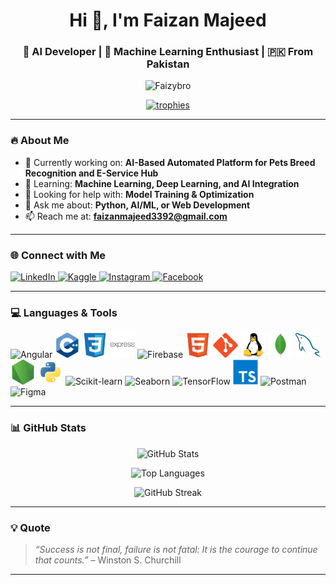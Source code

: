 <h1 align="center">Hi 👋, I'm Faizan Majeed</h1>
<h3 align="center">🚀 AI Developer | 🧠 Machine Learning Enthusiast | 🇵🇰 From Pakistan</h3>

<p align="center">
  <img src="https://komarev.com/ghpvc/?username=Faizybro&label=Profile%20Views&color=0e75b6&style=flat" alt="Faizybro" />
</p>

<p align="center">
  <a href="https://github.com/ryo-ma/github-profile-trophy">
    <img src="https://github-profile-trophy.vercel.app/?username=Faizybro&theme=gruvbox&no-frame=true&title=Stars,Followers,Commits,Repositories,PullRequest" alt="trophies" />
  </a>
</p>

---

### 🔥 About Me
- 🔭 Currently working on: **AI-Based Automated Platform for Pets Breed Recognition and E-Service Hub**
- 🌱 Learning: **Machine Learning, Deep Learning, and AI Integration**
- 🤝 Looking for help with: **Model Training & Optimization**
- 💬 Ask me about: **Python, AI/ML, or Web Development**
- 📫 Reach me at: **faizanmajeed3392@gmail.com**

---

### 🌐 Connect with Me
<p align="left">
  <a href="https://www.linkedin.com/in/faizanmajeed112/" target="_blank">
    <img src="https://cdn.jsdelivr.net/gh/devicons/devicon/icons/linkedin/linkedin-original.svg" alt="LinkedIn" width="30" height="30" />
  </a>
  <a href="https://www.kaggle.com/faizan68675" target="_blank">
    <img src="https://cdn.jsdelivr.net/gh/devicons/devicon/icons/kaggle/kaggle-original.svg" alt="Kaggle" width="30" height="30" />
  </a>
  <a href="https://instagram.com/faizanmajeed112" target="_blank">
    <img src="https://cdn.jsdelivr.net/npm/simple-icons@v5/icons/instagram.svg" alt="Instagram" width="30" height="30" />
  </a>
  <a href="https://facebook.com/" target="_blank">
    <img src="https://cdn.jsdelivr.net/npm/simple-icons@v5/icons/facebook.svg" alt="Facebook" width="30" height="30" />
  </a>
</p>

---

### 💻 Languages & Tools
<p align="left">
  <img src="https://angular.io/assets/images/logos/angular/angular.svg" alt="Angular" width="40" />
  <img src="https://raw.githubusercontent.com/devicons/devicon/master/icons/cplusplus/cplusplus-original.svg" alt="C++" width="40" />
  <img src="https://raw.githubusercontent.com/devicons/devicon/master/icons/css3/css3-original.svg" alt="CSS3" width="40" />
  <img src="https://raw.githubusercontent.com/devicons/devicon/master/icons/express/express-original-wordmark.svg" alt="Express" width="40" />
  <img src="https://www.vectorlogo.zone/logos/firebase/firebase-icon.svg" alt="Firebase" width="40" />
  <img src="https://raw.githubusercontent.com/devicons/devicon/master/icons/html5/html5-original.svg" alt="HTML5" width="40" />
  <img src="https://raw.githubusercontent.com/devicons/devicon/master/icons/git/git-original.svg" alt="Git" width="40" />
  <img src="https://raw.githubusercontent.com/devicons/devicon/master/icons/linux/linux-original.svg" alt="Linux" width="40" />
  <img src="https://raw.githubusercontent.com/devicons/devicon/master/icons/mongodb/mongodb-original.svg" alt="MongoDB" width="40" />
  <img src="https://raw.githubusercontent.com/devicons/devicon/master/icons/mysql/mysql-original.svg" alt="MySQL" width="40" />
  <img src="https://raw.githubusercontent.com/devicons/devicon/master/icons/nodejs/nodejs-original.svg" alt="Node.js" width="40" />
  <img src="https://raw.githubusercontent.com/devicons/devicon/master/icons/python/python-original.svg" alt="Python" width="40" />
  <img src="https://upload.wikimedia.org/wikipedia/commons/0/05/Scikit_learn_logo_small.svg" alt="Scikit-learn" width="40" />
  <img src="https://seaborn.pydata.org/_images/logo-mark-lightbg.svg" alt="Seaborn" width="40" />
  <img src="https://www.vectorlogo.zone/logos/tensorflow/tensorflow-icon.svg" alt="TensorFlow" width="40" />
  <img src="https://raw.githubusercontent.com/devicons/devicon/master/icons/typescript/typescript-original.svg" alt="TypeScript" width="40" />
  <img src="https://www.vectorlogo.zone/logos/getpostman/getpostman-icon.svg" alt="Postman" width="40" />
  <img src="https://www.vectorlogo.zone/logos/figma/figma-icon.svg" alt="Figma" width="40" />
</p>

---

### 📊 GitHub Stats

<p align="center">
  <img src="https://github-readme-stats.vercel.app/api?username=Faizybro&show_icons=true&theme=radical" alt="GitHub Stats" />
</p>

<p align="center">
  <img src="https://github-readme-stats.vercel.app/api/top-langs?username=Faizybro&show_icons=true&locale=en&layout=compact&theme=radical" alt="Top Languages" />
</p>

<p align="center">
  <img src="https://github-readme-streak-stats.herokuapp.com/?user=Faizybro&theme=radical" alt="GitHub Streak" />
</p>

---

### 💡 Quote
> *“Success is not final, failure is not fatal: It is the courage to continue that counts.”* – Winston S. Churchill

---
